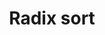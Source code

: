 ---
layout: interesting
title: Radix sort
source: https://www.youtube.com/watch?v=Y95a-8oNqps
description: |
    One of the most interesting sorting algorithms
---